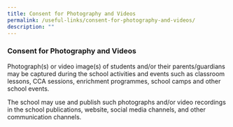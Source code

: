 ```yaml
---
title: Consent for Photography and Videos
permalink: /useful-links/consent-for-photography-and-videos/
description: ""
---
```

### **Consent for Photography and Videos**
Photograph(s) or video image(s) of students and/or their parents/guardians may be captured during the school activities and events such as classroom lessons, CCA sessions, enrichment programmes, school camps and other school events.

The school may use and publish such photographs and/or video recordings in the school publications, website, social media channels, and other communication channels.